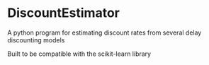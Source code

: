 # DiscountEstimator
A python program for estimating discount rates from several delay discounting models

Built to be compatible with the scikit-learn library
